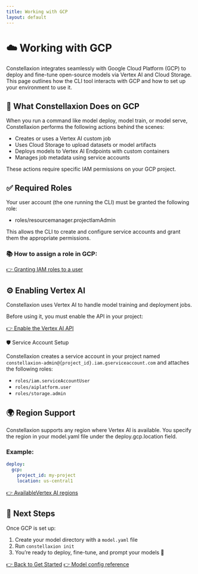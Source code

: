 ```yaml
---
title: Working with GCP
layout: default
---
```


# ☁️ Working with GCP

Constellaxion integrates seamlessly with Google Cloud Platform (GCP) to deploy and fine-tune open-source models via Vertex AI and Cloud Storage. This page outlines how the CLI tool interacts with GCP and how to set up your environment to use it.

## 🔄 What Constellaxion Does on GCP

When you run a command like model deploy, model train, or model serve, Constellaxion performs the following actions behind the scenes:
- Creates or uses a Vertex AI custom job
- Uses Cloud Storage to upload datasets or model artifacts
- Deploys models to Vertex AI Endpoints with custom containers
- Manages job metadata using service accounts

These actions require specific IAM permissions on your GCP project.

## ✅ Required Roles

Your user account (the one running the CLI) must be granted the following role:
- roles/resourcemanager.projectIamAdmin

This allows the CLI to create and configure service accounts and grant them the appropriate permissions.

### 📚 How to assign a role in GCP:

[👉 Granting IAM roles to a user](https://cloud.google.com/iam/docs/granting-changing-revoking-access#grant-single-role)

## ⚙️ Enabling Vertex AI

Constellaxion uses Vertex AI to handle model training and deployment jobs.

Before using it, you must enable the API in your project:

[👉 Enable the Vertex AI API](https://console.cloud.google.com/flows/enableapi?apiid=aiplatform.googleapis.com)

🛡️ Service Account Setup

Constellaxion creates a service account in your project named `constellaxion-admin@{project_id}.iam.gserviceaccount.com` and attaches the following roles:
- `roles/iam.serviceAccountUser`
- `roles/aiplatform.user`
- `roles/storage.admin`


## 🌍 Region Support

Constellaxion supports any region where Vertex AI is available. You specify the region in your model.yaml file under the deploy.gcp.location field.

### Example:
```yaml
deploy:
  gcp:
    project_id: my-project
    location: us-central1
```
[👉 AvailableVertex AI regions](https://cloud.google.com/vertex-ai/docs/general/locations)


## 🧪 Next Steps

Once GCP is set up:
1. Create your model directory with a `model.yaml` file
2. Run `constellaxion init`
3. You’re ready to deploy, fine-tune, and prompt your models 🚀

[👉 Back to Get Started](https://constellaxion.github.io/index.html)
[👉 Model config reference](https://constellaxion.github.io/model-config-reference)